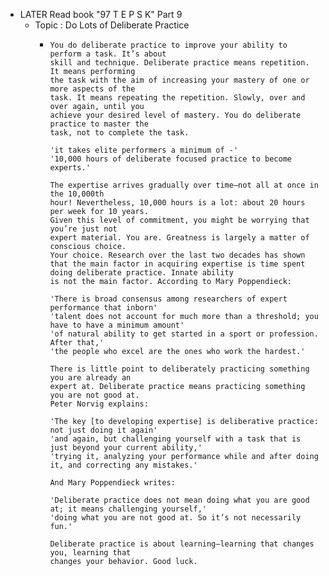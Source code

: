 - LATER Read book "97 T E P S K" Part 9
	- Topic : Do Lots of Deliberate Practice
		- ```apl
		  You do deliberate practice to improve your ability to perform a task. It’s about
		  skill and technique. Deliberate practice means repetition. It means performing
		  the task with the aim of increasing your mastery of one or more aspects of the
		  task. It means repeating the repetition. Slowly, over and over again, until you
		  achieve your desired level of mastery. You do deliberate practice to master the
		  task, not to complete the task.
		  
		  'it takes elite performers a minimum of -'
		  '10,000 hours of deliberate focused practice to become experts.'
		  
		  The expertise arrives gradually over time—not all at once in the 10,000th
		  hour! Nevertheless, 10,000 hours is a lot: about 20 hours per week for 10 years.
		  Given this level of commitment, you might be worrying that you’re just not
		  expert material. You are. Greatness is largely a matter of conscious choice.
		  Your choice. Research over the last two decades has shown that the main factor in acquiring expertise is time spent doing deliberate practice. Innate ability
		  is not the main factor. According to Mary Poppendieck:
		  
		  'There is broad consensus among researchers of expert performance that inborn'
		  'talent does not account for much more than a threshold; you have to have a minimum amount'
		  'of natural ability to get started in a sport or profession. After that,'
		  'the people who excel are the ones who work the hardest.'
		  
		  There is little point to deliberately practicing something you are already an
		  expert at. Deliberate practice means practicing something you are not good at.
		  Peter Norvig explains:
		  
		  'The key [to developing expertise] is deliberative practice: not just doing it again'
		  'and again, but challenging yourself with a task that is just beyond your current ability,' 
		  'trying it, analyzing your performance while and after doing it, and correcting any mistakes.'
		  
		  And Mary Poppendieck writes:
		  
		  'Deliberate practice does not mean doing what you are good at; it means challenging yourself,'
		  'doing what you are not good at. So it’s not necessarily fun.'
		  
		  Deliberate practice is about learning—learning that changes you, learning that
		  changes your behavior. Good luck.
		  ```